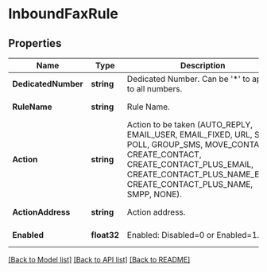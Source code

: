 # InboundFaxRule

## Properties
Name | Type | Description | Notes
------------ | ------------- | ------------- | -------------
**DedicatedNumber** | **string** | Dedicated Number. Can be &#39;*&#39; to apply to all numbers. | [default to null]
**RuleName** | **string** | Rule Name. | [default to null]
**Action** | **string** | Action to be taken (AUTO_REPLY, EMAIL_USER, EMAIL_FIXED, URL, SMS, POLL, GROUP_SMS, MOVE_CONTACT, CREATE_CONTACT, CREATE_CONTACT_PLUS_EMAIL, CREATE_CONTACT_PLUS_NAME_EMAIL CREATE_CONTACT_PLUS_NAME, SMPP, NONE). | [default to null]
**ActionAddress** | **string** | Action address. | [default to null]
**Enabled** | **float32** | Enabled: Disabled&#x3D;0 or Enabled&#x3D;1. | [default to null]

[[Back to Model list]](../README.md#documentation-for-models) [[Back to API list]](../README.md#documentation-for-api-endpoints) [[Back to README]](../README.md)


